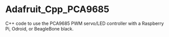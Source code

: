 # Adafruit_Cpp_PCA9685
C++ code to use the PCA9685 PWM servo/LED controller with a Raspberry Pi, Odroid, or BeagleBone black.
